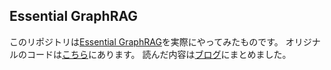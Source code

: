Essential GraphRAG
---

このリポジトリは[Essential GraphRAG](https://neo4j.com/essential-graphrag/)を実際にやってみたものです。
オリジナルのコードは[こちら](https://github.com/tomasonjo/kg-rag)にあります。
読んだ内容は[ブログ](https://takatori.github.io/2025/08/08/graphrag/)にまとめました。